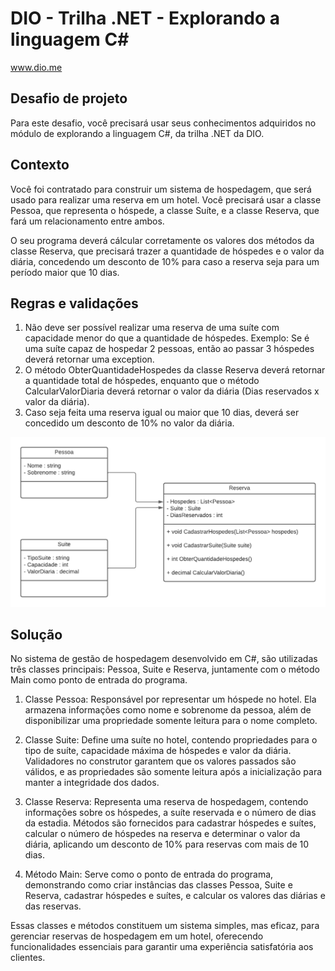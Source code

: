 # DIO - Trilha .NET - Explorando a linguagem C#
www.dio.me

## Desafio de projeto
Para este desafio, você precisará usar seus conhecimentos adquiridos no módulo de explorando a linguagem C#, da trilha .NET da DIO.

## Contexto
Você foi contratado para construir um sistema de hospedagem, que será usado para realizar uma reserva em um hotel. Você precisará usar a classe Pessoa, que representa o hóspede, a classe Suíte, e a classe Reserva, que fará um relacionamento entre ambos.

O seu programa deverá cálcular corretamente os valores dos métodos da classe Reserva, que precisará trazer a quantidade de hóspedes e o valor da diária, concedendo um desconto de 10% para caso a reserva seja para um período maior que 10 dias.

## Regras e validações
1. Não deve ser possível realizar uma reserva de uma suíte com capacidade menor do que a quantidade de hóspedes. Exemplo: Se é uma suíte capaz de hospedar 2 pessoas, então ao passar 3 hóspedes deverá retornar uma exception.
2. O método ObterQuantidadeHospedes da classe Reserva deverá retornar a quantidade total de hóspedes, enquanto que o método CalcularValorDiaria deverá retornar o valor da diária (Dias reservados x valor da diária).
3. Caso seja feita uma reserva igual ou maior que 10 dias, deverá ser concedido um desconto de 10% no valor da diária.


![Diagrama de classe estacionamento](diagrama_classe_hotel_oficial.png)

## Solução
No sistema de gestão de hospedagem desenvolvido em C#, são utilizadas três classes principais: Pessoa, Suite e Reserva, juntamente com o método Main como ponto de entrada do programa.

1. Classe Pessoa: Responsável por representar um hóspede no hotel. Ela armazena informações como nome e sobrenome da pessoa, além de disponibilizar uma propriedade somente leitura para o nome completo.

2. Classe Suite: Define uma suíte no hotel, contendo propriedades para o tipo de suíte, capacidade máxima de hóspedes e valor da diária. Validadores no construtor garantem que os valores passados são válidos, e as propriedades são somente leitura após a inicialização para manter a integridade dos dados.

3. Classe Reserva: Representa uma reserva de hospedagem, contendo informações sobre os hóspedes, a suíte reservada e o número de dias da estadia. Métodos são fornecidos para cadastrar hóspedes e suítes, calcular o número de hóspedes na reserva e determinar o valor da diária, aplicando um desconto de 10% para reservas com mais de 10 dias.

4. Método Main: Serve como o ponto de entrada do programa, demonstrando como criar instâncias das classes Pessoa, Suite e Reserva, cadastrar hóspedes e suítes, e calcular os valores das diárias e das reservas.

Essas classes e métodos constituem um sistema simples, mas eficaz, para gerenciar reservas de hospedagem em um hotel, oferecendo funcionalidades essenciais para garantir uma experiência satisfatória aos clientes.